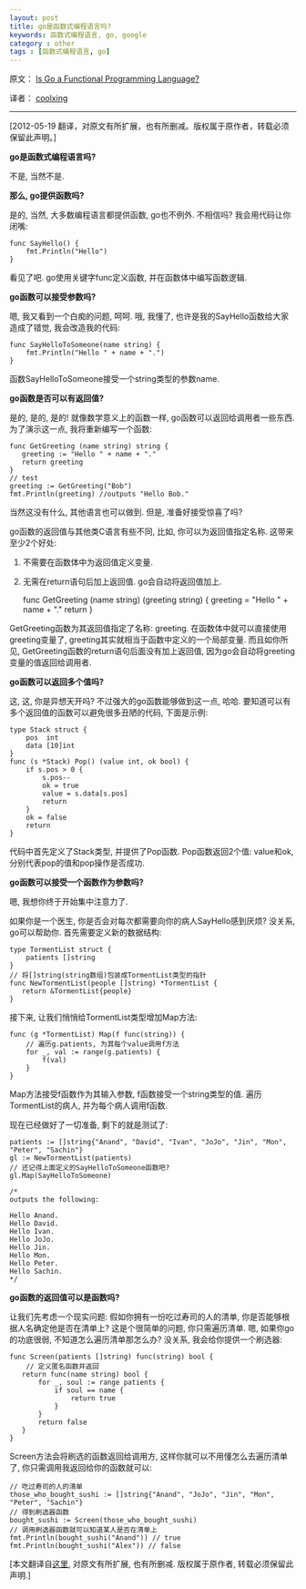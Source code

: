```yaml
---
layout: post
title: go是函数式编程语言吗?
keywords: 函数式编程语言, go, google
category : other
tags : [函数式编程语言, go]
---
```


原文： [Is Go a Functional Programming Language?](http://www.mprescient.com/journal/2011/2/8/screwtape-letter-32-is-go-a-functional-programming-language.html)

译者： [coolxing](http://coolxing.iteye.com)

-------------------------

[2012-05-19 翻译，对原文有所扩展，也有所删减。版权属于原作者，转载必须保留此声明。]

**go是函数式编程语言吗?**

不是, 当然不是.

**那么, go提供函数吗?**

是的, 当然, 大多数编程语言都提供函数, go也不例外. 不相信吗? 我会用代码让你闭嘴:

    func SayHello() {
        fmt.Println("Hello")
    }

看见了吧. go使用关键字func定义函数, 并在函数体中编写函数逻辑. 


**go函数可以接受参数吗?**

嗯, 我又看到一个白痴的问题, 呵呵. 哦, 我懂了, 也许是我的SayHello函数给大家造成了错觉, 我会改造我的代码:

    func SayHelloToSomeone(name string) {
        fmt.Println("Hello " + name + ".")
    } 

函数SayHelloToSomeone接受一个string类型的参数name.


**go函数是否可以有返回值?**

是的, 是的, 是的! 就像数学意义上的函数一样, go函数可以返回给调用者一些东西. 为了演示这一点, 我将重新编写一个函数:

    func GetGreeting (name string) string {
       greeting := "Hello " + name + "."
       return greeting
    }
    // test
    greeting := GetGreeting("Bob")
    fmt.Println(greeting) //outputs "Hello Bob." 

当然这没有什么, 其他语言也可以做到. 但是, 准备好接受惊喜了吗? 

go函数的返回值与其他类C语言有些不同, 比如, 你可以为返回值指定名称. 这带来至少2个好处:

1. 不需要在函数体中为返回值定义变量.
2. 无需在return语句后加上返回值. go会自动将返回值加上.

    func GetGreeting (name string) (greeting string) {
       greeting = "Hello " + name + "."
       return
} 

GetGreeting函数为其返回值指定了名称: greeting. 在函数体中就可以直接使用greeting变量了, greeting其实就相当于函数中定义的一个局部变量. 
而且如你所见, GetGreeting函数的return语句后面没有加上返回值, 因为go会自动将greeting变量的值返回给调用者.

**go函数可以返回多个值吗?**

这, 这, 你是异想天开吗? 不过强大的go函数能够做到这一点, 哈哈. 要知道可以有多个返回值的函数可以避免很多丑陋的代码, 下面是示例:

    type Stack struct {
        pos  int
        data [10]int
    }
    func (s *Stack) Pop() (value int, ok bool) {
        if s.pos > 0 {
            s.pos--
            ok = true
            value = s.data[s.pos]
            return
        }
        ok = false
        return
    } 

代码中首先定义了Stack类型, 并提供了Pop函数. Pop函数返回2个值: value和ok, 分别代表pop的值和pop操作是否成功.

**go函数可以接受一个函数作为参数吗?**

嗯, 我想你终于开始集中注意力了. 

如果你是一个医生, 你是否会对每次都需要向你的病人SayHello感到厌烦? 没关系, go可以帮助你. 首先需要定义新的数据结构:

    type TormentList struct {
        patients []string
    }
    // 将[]string(string数组)包装成TormentList类型的指针
    func NewTormentList(people []string) *TormentList {
       return &TormentList{people}
    }

接下来, 让我们悄悄给TormentList类型增加Map方法:

    func (g *TormentList) Map(f func(string)) {
        // 遍历g.patients, 为其每个value调用f方法
        for _, val := range(g.patients) {
            f(val)
        }
    } 

Map方法接受f函数作为其输入参数, f函数接受一个string类型的值. 遍历TormentList的病人, 并为每个病人调用f函数.

现在已经做好了一切准备, 剩下的就是测试了:

    patients := []string{"Anand", "David", "Ivan", "JoJo", "Jin", "Mon", "Peter", "Sachin"}
    gl := NewTormentList(patients)
    // 还记得上面定义的SayHelloToSomeone函数吧?
    gl.Map(SayHelloToSomeone)

    /*
    outputs the following:

    Hello Anand.
    Hello David.
    Hello Ivan.
    Hello JoJo.
    Hello Jin.
    Hello Mon.
    Hello Peter.
    Hello Sachin.
    */
 
**go函数的返回值可以是函数吗?**

让我们先考虑一个现实问题: 假如你拥有一份吃过寿司的人的清单, 你是否能够根据人名确定他是否在清单上? 这是个很简单的问题, 你只需遍历清单. 
嗯, 如果你go的功底很弱, 不知道怎么遍历清单那怎么办? 没关系, 我会给你提供一个刷选器:

    func Screen(patients []string) func(string) bool {
        // 定义匿名函数并返回
       return func(name string) bool {
           for _, soul := range patients {
               if soul == name {
                   return true
               }
           }
           return false
       }
    } 

Screen方法会将刷选的函数返回给调用方, 这样你就可以不用懂怎么去遍历清单了, 你只需调用我返回给你的函数就可以:

    // 吃过寿司的人的清单
    those_who_bought_sushi := []string{"Anand", "JoJo", "Jin", "Mon", "Peter", "Sachin"}
    // 得到刷选器函数
    bought_sushi := Screen(those_who_bought_sushi)
    // 调用刷选器函数就可以知道某人是否在清单上
    fmt.Println(bought_sushi("Anand")) // true
    fmt.Println(bought_sushi("Alex")) // false
 
[本文翻译自[这里][1], 对原文有所扩展, 也有所删减. 版权属于原作者, 转载必须保留此声明.]

[1]: http://www.mprescient.com/journal/2011/2/8/screwtape-letter-32-is-go-a-functional-programming-language.html
